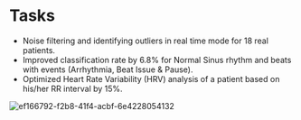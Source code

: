 # Tasks

* Noise filtering and identifying outliers in real time mode for 18 real patients.
* Improved classification rate by 6.8% for Normal Sinus rhythm and beats with events (Arrhythmia, Beat Issue & Pause).
* Optimized Heart Rate Variability (HRV) analysis of a patient based on his/her RR interval by 15%.

![ef166792-f2b8-41f4-acbf-6e4228054132](https://github.com/asadsk8r02/Remo.care-/assets/53692166/7f1fc6bd-b014-4c04-8871-a23b0bdeac70)

